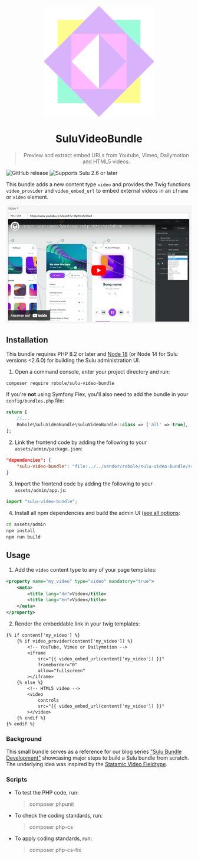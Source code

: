 <div align="center">
    <img src="icon.svg">
    <h1>SuluVideoBundle</h1>
    <blockquote>
        <p dir="auto">Preview and extract embed URLs from Youtube, Vimeo, Dailymotion and HTML5 videos.</p>
    </blockquote>
</div>

![GitHub release](https://flat.badgen.net/github/release/robole-dev/sulu-video-bundle)
![Supports Sulu 2.6 or later](https://flat.badgen.net/badge/Sulu/2.6/52B5C9?icon=php)

This bundle adds a new content type `video` and provides the Twig functions `video_provider` and `video_embed_url` to embed external videos in an `iframe` or `video` element.

![Demonstration of video content type](cover.png)

## Installation

This bundle requires PHP 8.2 or later and [Node 18](https://nodejs.org/en/) (or Node 14 for Sulu versions <2.6.0) for building the Sulu administration UI.

1. Open a command console, enter your project directory and run:

```console
composer require robole/sulu-video-bundle
```

If you're **not** using Symfony Flex, you'll also need to add the bundle in your `config/bundles.php` file:

```php
return [
    //...
    Robole\SuluVideoBundle\SuluVideoBundle::class => ['all' => true],
];
```

2. Link the frontend code by adding the following to your `assets/admin/package.json`:

```json
"dependencies": {
    "sulu-video-bundle": "file:../../vendor/robole/sulu-video-bundle/src/Resources/js"
}
```

3. Import the frontend code by adding the following to your `assets/admin/app.js`:

```javascript
import "sulu-video-bundle";
```

4. Install all npm dependencies and build the admin UI ([see all options](https://docs.sulu.io/en/2.5/cookbook/build-admin-frontend.html):

```bash
cd assets/admin
npm install
npm run build
```

## Usage

1. Add the `video` content type to any of your page templates:

```xml
<property name="my_video" type="video" mandatory="true">
    <meta>
        <title lang="de">Video</title>
        <title lang="en">Video</title>
    </meta>
</property>
```

2. Render the embeddable link in your twig templates:

```twig
{% if content['my_video'] %}
    {% if video_provider(content['my_video']) %}
        <!-- YouTube, Vimeo or Dailymotion -->
        <iframe
            src="{{ video_embed_url(content['my_video']) }}"
            frameborder="0"
            allow="fullscreen"
        ></iframe>
    {% else %}
        <!-- HTML5 video -->
        <video
            controls
            src="{{ video_embed_url(content['my_video']) }}"
        ></video>
    {% endif %}
{% endif %}
```

### Background

This small bundle serves as a reference for our blog series ["Sulu Bundle Development"](https://robole.de/blog/sulu-bundle-development-part-1) showcasing major steps to build a Sulu bundle from scratch. The underlying idea was inspired by the [Statamic Video Fieldtype](https://statamic.dev/fieldtypes/video).

### Scripts

- To test the PHP code, run:

  > composer phpunit

- To check the coding standards, run:

  > composer php-cs

- To apply coding standards, run:
  > composer php-cs-fix
